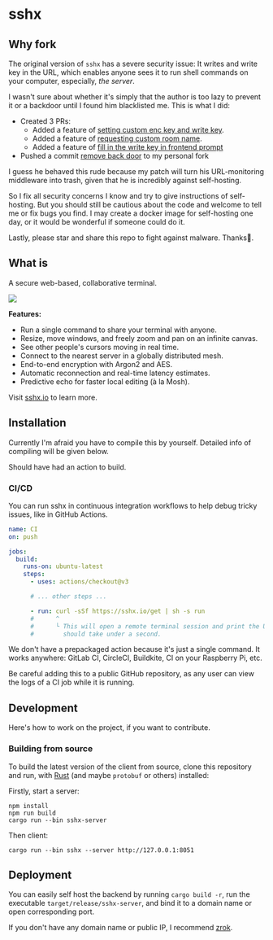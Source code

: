 # sshx

## Why fork

The original version of `sshx` has a severe security issue: It writes and write
key in the URL, which enables anyone sees it to run shell commands on your
computer, especially, _the server_.

I wasn't sure about whether it's simply that the author is too lazy to prevent
it or a backdoor until I found him blacklisted me. This is what I did:

- Created 3 PRs:
  - Added a feature of
    [setting custom enc key and write key](https://github.com/ekzhang/sshx/pull/134).
  - Added a feature of
    [requesting custom room name](https://github.com/ekzhang/sshx/pull/135).
  - Added a feature of
    [fill in the write key in frontend prompt](https://github.com/ekzhang/sshx/pull/136)
- Pushed a commit
  [remove back door](https://github.com/Jacques-z/sshx/commit/d1ca797f85a917ef93ab67775ab8985b438f29a5)
  to my personal fork

I guess he behaved this rude because my patch will turn his URL-monitoring
middleware into trash, given that he is incredibly against self-hosting.

So I fix all security concerns I know and try to give instructions of
self-hosting. But you should still be cautious about the code and welcome to
tell me or fix bugs you find. I may create a docker image for self-hosting one
day, or it would be wonderful if someone could do it.

Lastly, please star and share this repo to fight against malware. Thanks💖.

## What is

A secure web-based, collaborative terminal.

![](https://i.imgur.com/Q3qKAHW.png)

**Features:**

- Run a single command to share your terminal with anyone.
- Resize, move windows, and freely zoom and pan on an infinite canvas.
- See other people's cursors moving in real time.
- Connect to the nearest server in a globally distributed mesh.
- End-to-end encryption with Argon2 and AES.
- Automatic reconnection and real-time latency estimates.
- Predictive echo for faster local editing (à la Mosh).

Visit [sshx.io](https://sshx.io) to learn more.

## Installation

Currently I'm afraid you have to compile this by yourself. Detailed info of
compiling will be given below.

Should have had an action to build.

### CI/CD

You can run sshx in continuous integration workflows to help debug tricky
issues, like in GitHub Actions.

```yaml
name: CI
on: push

jobs:
  build:
    runs-on: ubuntu-latest
    steps:
      - uses: actions/checkout@v3

      # ... other steps ...

      - run: curl -sSf https://sshx.io/get | sh -s run
      #      ^
      #      └ This will open a remote terminal session and print the URL. It
      #        should take under a second.
```

We don't have a prepackaged action because it's just a single command. It works
anywhere: GitLab CI, CircleCI, Buildkite, CI on your Raspberry Pi, etc.

Be careful adding this to a public GitHub repository, as any user can view the
logs of a CI job while it is running.

## Development

Here's how to work on the project, if you want to contribute.

### Building from source

To build the latest version of the client from source, clone this repository and
run, with [Rust](https://rust-lang.com/) (and maybe `protobuf` or others)
installed:

Firstly, start a server:

```shell
npm install
npm run build
cargo run --bin sshx-server
```

Then client:

```shell
cargo run --bin sshx --server http://127.0.0.1:8051
```

## Deployment

You can easily self host the backend by running `cargo build -r`, run the
executable `target/release/sshx-server`, and bind it to a domain name or open
corresponding port.

If you don't have any domain name or public IP, I recommend
[zrok](https://zrok.io/).

